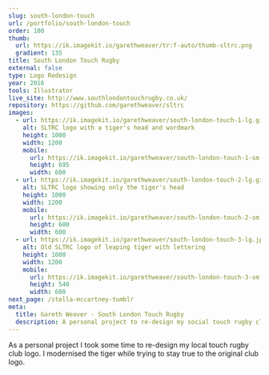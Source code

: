 ```yaml
---
slug: south-london-touch
url: /portfolio/south-london-touch
order: 100
thumb:
  url: https://ik.imagekit.io/garethweaver/tr:f-auto/thumb-sltrc.png
  gradient: 135
title: South London Touch Rugby
external: false
type: Logo Redesign
year: 2016
tools: Illustrator
live_site: http://www.southlondontouchrugby.co.uk/
repository: https://github.com/garethweaver/sltrc
images:
  - url: https://ik.imagekit.io/garethweaver/south-london-touch-1-lg.gif
    alt: SLTRC logo with a tiger's head and wordmark
    height: 1000
    width: 1200
    mobile:
      url: https://ik.imagekit.io/garethweaver/south-london-touch-1-sm.gif
      height: 695
      width: 600
  - url: https://ik.imagekit.io/garethweaver/south-london-touch-2-lg.gif
    alt: SLTRC logo showing only the tiger's head
    height: 1000
    width: 1200
    mobile:
      url: https://ik.imagekit.io/garethweaver/south-london-touch-2-sm.gif
      height: 600
      width: 600
  - url: https://ik.imagekit.io/garethweaver/south-london-touch-3-lg.jpg
    alt: Old SLTRC logo of leaping tiger with lettering
    height: 1000
    width: 1200
    mobile:
      url: https://ik.imagekit.io/garethweaver/south-london-touch-3-sm.jpg
      height: 540
      width: 600
next_page: /stella-mccartney-tumblr
meta:
  title: Gareth Weaver - South London Touch Rugby
  description: A personal project to re-design my social touch rugby club's logo
---
```

As a personal project I took some time to re-design my local touch
rugby club logo. I modernised the tiger while trying to stay true to the original
club logo.
